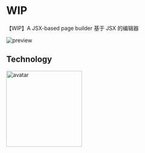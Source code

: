 # WIP

【WIP】A JSX-based page builder 基于 JSX 的编辑器

<img src="https://github.com/limichange/zaku/blob/master/images/preview.png?raw=true" alt="preview" />

## Technology

<img src="https://github.com/limichange/zaku/blob/master/images/logo.jpg?raw=true" alt="avatar" width="200"/>
